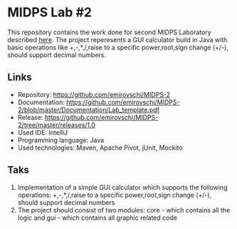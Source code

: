# MIDPS Lab #2

This repository contains the work done for second MIDPS Laboratory described [here](https://github.com/BestMujik/MIDPS-labs/blob/midps_fr/MIDPS_LAB%232.md). The project reperesents a GUI calculator build in Java with basic operations like +,-,*,/,raise to a specific power,root,sign change (+/-), should support decimal numbers.

## Links

* Repository: https://github.com/emirovschi/MIDPS-2
* Documentation: https://github.com/emirovschi/MIDPS-2/blob/master/Documentation/Lab_template.pdf
* Release: https://github.com/emirovschi/MIDPS-2/tree/master/releases/1.0
* Used IDE: IntelliJ
* Programming language: Java
* Used technologies: Maven, Apache Pivot, jUnit, Mockito

## Taks
1. Implementation of a simple GUI calculator which supports the following operations: +,-,*,/,raise to a specific power,root,sign change (+/-), should support decimal numbers
2. The project should consist of two modules: core - which contains all the logic and gui - which contains all graphic related code